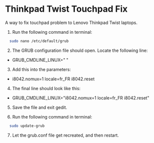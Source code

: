 # Thinkpad Twist Touchpad Fix 
A way to fix touchpad problem to Lenovo Thinkpad Twist laptops.


1. Run the following command in terminal:

```bash
  sudo nano /etc/default/grub
```


2. The GRUB configuration file should open. Locate the following line:

+ GRUB_CMDLINE_LINUX=" "

3. Add this into the parameters:

+ i8042.nomux=1 locale=fr_FR i8042.reset

4. The final line should look like this:

+ GRUB_CMDLINE_LINUX="i8042.nomux=1 locale=fr_FR i8042.reset"

5. Save the file and exit gedit.

6. Run the following command in terminal:

```bash
  sudo update-grub
```

7. Let the grub.conf file get recreated, and then restart.

